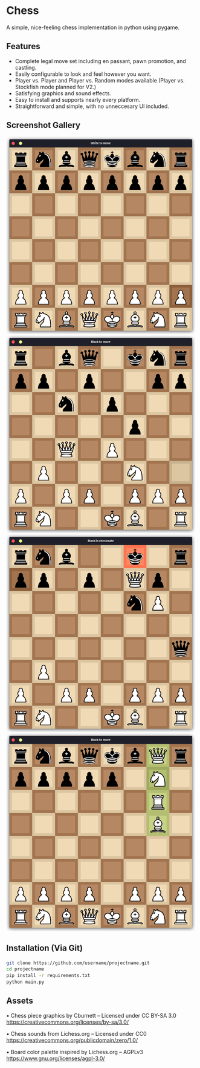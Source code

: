 # Chess
A simple, nice-feeling chess implementation in python using pygame.

## Features
* Complete legal move set including en passant, pawn promotion, and castling.
* Easily configurable to look and feel however you want.
* Player vs. Player and Player vs. Random modes available (Player vs. Stockfish mode planned for V2.)
* Satisfying graphics and sound effects.
* Easy to install and supports nearly every platform.
* Straightforward and simple, with no unneccesary UI included.

## Screenshot Gallery
<img src="screenshots/gameplay_1.png" width="500"><img src="screenshots/gameplay_2.png" width="500">
<img src="screenshots/checkmate.png" width="500"><img src="screenshots/promotion.png" width="500">  

## Installation (Via Git)
```bash
git clone https://github.com/username/projectname.git
cd projectname
pip install -r requirements.txt
python main.py
```

## Assets
• Chess piece graphics by Cburnett – Licensed under CC BY-SA 3.0
  https://creativecommons.org/licenses/by-sa/3.0/

• Chess sounds from Lichess.org – Licensed under CC0
  https://creativecommons.org/publicdomain/zero/1.0/

• Board color palette inspired by Lichess.org – AGPLv3
  https://www.gnu.org/licenses/agpl-3.0/
